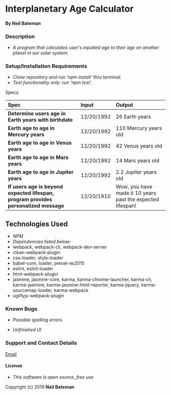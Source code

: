 # Interplanetary Age Calculator

#### By **Neil Bateman**

### Description
* _A program that calculates user's inputted age to their age on another planet in our solar system._

### Setup/Installation Requirements
* _Clone repository and run 'npm install' thru terminal._
* _Test functionality only: run 'npm test'._


Specs

  | Spec | Input | Output |
| :-------------     | :------------- | :------------- |
| **Determine users age in Earth years with birthdate** | 12/20/1992 | 26 Earth years |
| **Earth age to age in Mercury years** | 12/20/1992 | 110 Mercury years old |
| **Earth age to age in Venus years** | 12/20/1992 | 42 Venus years old |
| **Earth age to age in Mars years** | 12/20/1992 | 14 Mars years old |
| **Earth age to age in Jupiter years** | 12/20/1992 | 2.2 Jupiter years old |
| **If users age is beyond expected lifespan, program provides personalized message** | 12/20/1910 | Wow, you have made it 10 years past the expected lifespan! |

## Technologies Used

* _NPM_
* _Dependencies listed below:_
* webpack, webpack-cli, webpack-dev-server
* clean-webpack-plugin
* css-loader, style-loader
* babel-core, loader, preset-es2015
* eslint, eslint-loader
* html-webpack-plugin
* jasmine, jasmine-core, karma, karma-chrome-launcher, karma-cli, karma-jasmine, karma-jasmine-html-reporter, karma-jquery, karma-sourcemap-loader, karma-webpack
* uglifyjs-webpack-plugin



### Known Bugs

* _Possible spelling errors._

* _Unfinished UI_

### Support and Contact Details

[Email](mailto:neilbatman@gmail.com)

#### License
* _This software is open source, free use_

Copyright (c) 2019 **Neil Bateman**
